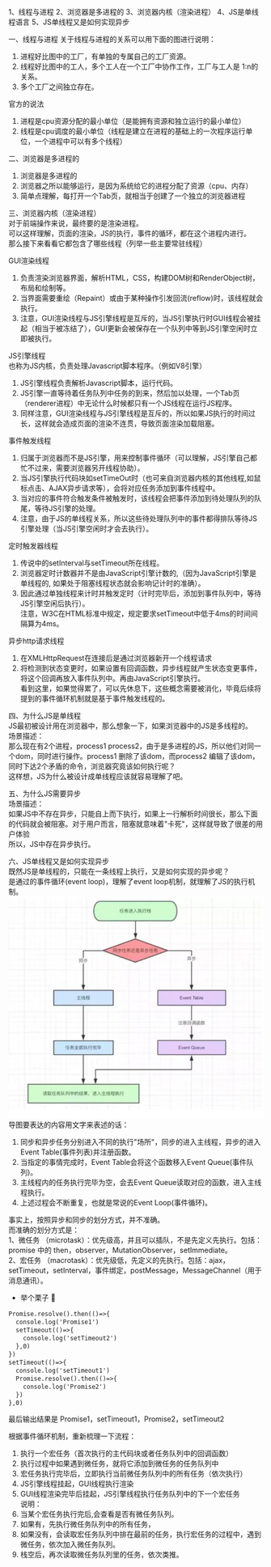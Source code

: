 1、线程与进程
2、浏览器是多进程的
3、浏览器内核（渲染进程）
4、JS是单线程语言
5、JS单线程又是如何实现异步

一、线程与进程
关于线程与进程的关系可以用下面的图进行说明：

1) 进程好比图中的工厂，有单独的专属自己的工厂资源。
2) 线程好比图中的工人，多个工人在一个工厂中协作工作，工厂与工人是 1:n的关系。
3) 多个工厂之间独立存在。

官方的说法  
1) 进程是cpu资源分配的最小单位（是能拥有资源和独立运行的最小单位）  
2) 线程是cpu调度的最小单位（线程是建立在进程的基础上的一次程序运行单位，一个进程中可以有多个线程）  

二、浏览器是多进程的  
1) 浏览器是多进程的  
2) 浏览器之所以能够运行，是因为系统给它的进程分配了资源（cpu、内存）  
3) 简单点理解，每打开一个Tab页，就相当于创建了一个独立的浏览器进程   
 
三、浏览器内核（渲染进程）  
对于前端操作来说，最终要的是渲染进程。  
可以这样理解，页面的渲染，JS的执行，事件的循环，都在这个进程内进行。  
那么接下来看看它都包含了哪些线程（列举一些主要常驻线程）  

GUI渲染线程  
1) 负责渲染浏览器界面，解析HTML，CSS，构建DOM树和RenderObject树，布局和绘制等。  
2) 当界面需要重绘（Repaint）或由于某种操作引发回流(reflow)时，该线程就会执行。  
3) 注意，GUI渲染线程与JS引擎线程是互斥的，当JS引擎执行时GUI线程会被挂起（相当于被冻结了），GUI更新会被保存在一个队列中等到JS引擎空闲时立即被执行。  

JS引擎线程   
也称为JS内核，负责处理Javascript脚本程序。（例如V8引擎）  
1) JS引擎线程负责解析Javascript脚本，运行代码。  
2) JS引擎一直等待着任务队列中任务的到来，然后加以处理，一个Tab页（renderer进程）中无论什么时候都只有一个JS线程在运行JS程序。  
3) 同样注意，GUI渲染线程与JS引擎线程是互斥的，所以如果JS执行的时间过长，这样就会造成页面的渲染不连贯，导致页面渲染加载阻塞。  

事件触发线程  
1) 归属于浏览器而不是JS引擎，用来控制事件循环（可以理解，JS引擎自己都忙不过来，需要浏览器另开线程协助）。  
2) 当JS引擎执行代码块如setTimeOut时（也可来自浏览器内核的其他线程,如鼠标点击、AJAX异步请求等），会将对应任务添加到事件线程中。  
3) 当对应的事件符合触发条件被触发时，该线程会把事件添加到待处理队列的队尾，等待JS引擎的处理。  
4) 注意，由于JS的单线程关系，所以这些待处理队列中的事件都得排队等待JS引擎处理（当JS引擎空闲时才会去执行）。  

定时触发器线程  
1) 传说中的setInterval与setTimeout所在线程。  
2) 浏览器定时计数器并不是由JavaScript引擎计数的,（因为JavaScript引擎是单线程的, 如果处于阻塞线程状态就会影响记计时的准确）。  
3) 因此通过单独线程来计时并触发定时（计时完毕后，添加到事件队列中，等待JS引擎空闲后执行）。  
注意，W3C在HTML标准中规定，规定要求setTimeout中低于4ms的时间间隔算为4ms。  

异步http请求线程  
1) 在XMLHttpRequest在连接后是通过浏览器新开一个线程请求  
2) 将检测到状态变更时，如果设置有回调函数，异步线程就产生状态变更事件，将这个回调再放入事件队列中。再由JavaScript引擎执行。  
看到这里，如果觉得累了，可以先休息下，这些概念需要被消化，毕竟后续将提到的事件循环机制就是基于事件触发线程的。  

四、为什么JS是单线程  
JS最初被设计用在浏览器中，那么想象一下，如果浏览器中的JS是多线程的。  
场景描述：  
那么现在有2个进程，process1 process2，由于是多进程的JS，所以他们对同一个dom，同时进行操作。process1 删除了该dom，而process2 编辑了该dom，同时下达2个矛盾的命令，浏览器究竟该如何执行呢？  
这样想，JS为什么被设计成单线程应该就容易理解了吧。  

五、为什么JS需要异步  
场景描述：  
如果JS中不存在异步，只能自上而下执行，如果上一行解析时间很长，那么下面的代码就会被阻塞。对于用户而言，阻塞就意味着"卡死"，这样就导致了很差的用户体验  
所以，JS中存在异步执行。  

六、JS单线程又是如何实现异步  
既然JS是单线程的，只能在一条线程上执行，又是如何实现的异步呢？  
是通过的事件循环(event loop)，理解了event loop机制，就理解了JS的执行机制。  
![''](../image/eventloop1.png)
导图要表达的内容用文字来表述的话：  
1) 同步和异步任务分别进入不同的执行"场所"，同步的进入主线程，异步的进入Event Table(事件列表)并注册函数。  
2) 当指定的事情完成时，Event Table会将这个函数移入Event Queue(事件队列)。  
3) 主线程内的任务执行完毕为空，会去Event Queue读取对应的函数，进入主线程执行。  
4) 上述过程会不断重复，也就是常说的Event Loop(事件循环)。  

事实上，按照异步和同步的划分方式，并不准确。  
而准确的划分方式是：  
1、微任务 （microtask）：优先级高，并且可以插队，不是先定义先执行。包括：promise 中的 then，observer，MutationObserver，setImmediate。  
2、宏任务 （macrotask）：优先级低，先定义的先执行。包括：ajax，setTimeout，setInterval，事件绑定，postMessage，MessageChannel（用于消息通讯）。  

* 举个栗子 🌰
```
Promise.resolve().then(()=>{
  console.log('Promise1')
  setTimeout(()=>{
    console.log('setTimeout2')
  },0)
})
setTimeout(()=>{
  console.log('setTimeout1')
  Promise.resolve().then(()=>{
    console.log('Promise2')
  })
},0)
```
最后输出结果是 Promise1，setTimeout1，Promise2，setTimeout2

根据事件循环机制，重新梳理一下流程：  
1) 执行一个宏任务（首次执行的主代码块或者任务队列中的回调函数）  
2) 执行过程中如果遇到微任务，就将它添加到微任务的任务队列中  
3) 宏任务执行完毕后，立即执行当前微任务队列中的所有任务（依次执行）  
4) JS引擎线程挂起，GUI线程执行渲染  
5) GUI线程渲染完毕后挂起，JS引擎线程执行任务队列中的下一个宏任务  
说明：
1) 当某个宏任务执行完后,会查看是否有微任务队列。  
2) 如果有，先执行微任务队列中的所有任务，  
3) 如果没有，会读取宏任务队列中排在最前的任务，执行宏任务的过程中，遇到微任务，依次加入微任务队列。  
4) 栈空后，再次读取微任务队列里的任务，依次类推。  